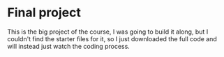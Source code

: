 # Final project

This is the big project of the course, I was going to build it along, but I
couldn't find the starter files for it, so I just downloaded the full code and
will instead just watch the coding process.
